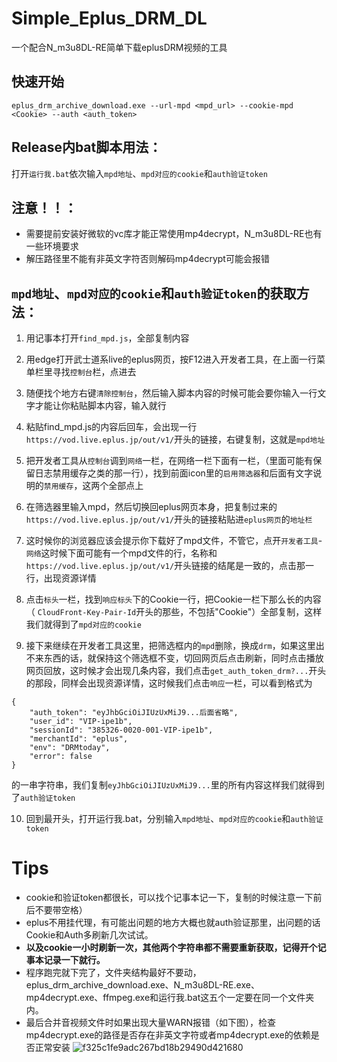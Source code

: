# Simple_Eplus_DRM_DL
一个配合N_m3u8DL-RE简单下载eplusDRM视频的工具
## 快速开始
```eplus_drm_archive_download.exe --url-mpd <mpd_url> --cookie-mpd <Cookie> --auth <auth_token>```
## Release内bat脚本用法：
打开`运行我.bat`依次输入`mpd地址`、`mpd对应的cookie`和`auth验证token`
## 注意！！：
* 需要提前安装好微软的vc库才能正常使用mp4decrypt，N_m3u8DL-RE也有一些环境要求
* 解压路径里不能有非英文字符否则解码mp4decrypt可能会报错

## `mpd地址`、`mpd对应的cookie`和`auth验证token`的获取方法：
1. 用记事本打开`find_mpd.js`，全部复制内容
2. 用edge打开武士道系live的eplus网页，按F12进入开发者工具，在上面一行菜单栏里寻找`控制台`栏，点进去
3. 随便找个地方右键`清除控制台`，然后输入脚本内容的时候可能会要你输入一行文字才能让你粘贴脚本内容，输入就行
4. 粘贴find_mpd.js的内容后回车，会出现一行`https://vod.live.eplus.jp/out/v1/`开头的链接，右键复制，这就是`mpd地址`

5. 把开发者工具从`控制台`调到`网络`一栏，在网络一栏下面有一栏，（里面可能有保留日志禁用缓存之类的那一行），找到前面icon里的`启用筛选器`和后面有文字说明的`禁用缓存`，这两个全部点上
6. 在筛选器里输入mpd，然后切换回eplus网页本身，把复制过来的`https://vod.live.eplus.jp/out/v1/`开头的链接粘贴进`eplus网页`的`地址栏`
7. 这时候你的浏览器应该会提示你下载好了mpd文件，不管它，点开`开发者工具`-`网络`这时候下面可能有一个mpd文件的行，名称和`https://vod.live.eplus.jp/out/v1/`开头链接的结尾是一致的，点击那一行，出现资源详情
8. 点击`标头`一栏，找到`响应标头`下的Cookie一行，把Cookie一栏下那么长的内容（
`CloudFront-Key-Pair-Id`开头的那些，不包括"Cookie"）全部复制，这样我们就得到了`mpd对应的cookie`

9. 接下来继续在开发者工具这里，把筛选框内的`mpd`删除，换成`drm`，如果这里出不来东西的话，就保持这个筛选框不变，切回网页后点击刷新，同时点击播放网页回放，这时候才会出现几条内容，我们点击`get_auth_token_drm?...`开头的那段，同样会出现资源详情，这时候我们点击`响应`一栏，可以看到格式为
```
{
    "auth_token": "eyJhbGciOiJIUzUxMiJ9...后面省略",
    "user_id": "VIP-ipe1b",
    "sessionId": "385326-0020-001-VIP-ipe1b",
    "merchantId": "eplus",
    "env": "DRMtoday",
    "error": false
}
```
的一串字符串，我们复制`eyJhbGciOiJIUzUxMiJ9...`里的所有内容这样我们就得到了`auth验证token`

10. 回到最开头，打开运行我.bat，分别输入`mpd地址`、`mpd对应的cookie`和`auth验证token`
# Tips
* cookie和验证token都很长，可以找个记事本记一下，复制的时候注意一下前后不要带空格）
* eplus不用挂代理，有可能出问题的地方大概也就auth验证那里，出问题的话Cookie和Auth多刷新几次试试。
* **以及cookie一小时刷新一次，其他两个字符串都不需要重新获取，记得开个记事本记录一下就行。**
* 程序跑完就下完了，文件夹结构最好不要动，eplus_drm_archive_download.exe、N_m3u8DL-RE.exe、mp4decrypt.exe、ffmpeg.exe和运行我.bat这五个一定要在同一个文件夹内。
* 最后合并音视频文件时如果出现大量WARN报错（如下图），检查mp4decrypt.exe的路径是否存在非英文字符或者mp4decrypt.exe的依赖是否正常安装
![f325c1fe9adc267bd18b29490d421680](https://github.com/AlanWanco/Simple_Eplus_DRM_DL/assets/45628961/2d161d6c-d187-41c6-ad7e-606642dfa242)

